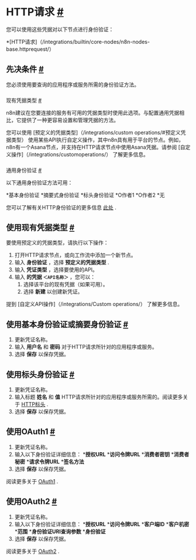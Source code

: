 


 HTTP请求
 [#](#http请求 "永久链接")
===================================================



 您可以使用这些凭据对以下节点进行身份验证：
 


*[HTTP请求]（/integrations/builtin/core-nodes/n8n-nodes-base.httprequest/）



 先决条件
 [#](#先决条件 "永久链接")
-----------------------------------------------------



 您必须使用要查询的应用程序或服务所需的身份验证方法。
 


### 
 现有凭据类型
 [#](#现有凭据类型 "永久链接")



 n8n建议在您要连接的服务有可用的凭据类型时使用此选项。与配置通用凭据相比，它提供了一种更容易设置和管理凭据的方法。
 



 您可以使用
 [预定义的凭据类型]（/integrations/custom operations/#预定义凭据类型）
 使用某些API执行自定义操作，其中n8n具有用于平台的节点。例如，n8n有一个Asana节点，并支持在HTTP请求节点中使用Asana凭据。请参阅
 [自定义操作]（/integrations/customoperations/）
 了解更多信息。
 


### 
 通用身份验证
 [#](#通用身份验证 "永久链接")



 以下通用身份验证方法可用：
 


*基本身份验证
*摘要式身份验证
*标头身份验证
*O作者1
*O作者2
*无



 您可以了解有关HTTP身份验证的更多信息
 [此处](https://developer.mozilla.org/en-US/docs/Web/HTTP/Authentication#see_also) 
 .
 



 使用现有凭据类型
 [#](#使用现有凭据类型 "永久链接")
---------------------------------------------------------------------------------------------



 要使用预定义的凭据类型，请执行以下操作：
 


1. 打开HTTP请求节点，或向工作流中添加一个新节点。
2. 输入
 **身份验证**
 ，选择
 **预定义的凭据类型**
 .
3. 输入
 **凭证类型**
 ，选择要使用的API。
4. 输入
 **的凭据
 `＜API名称＞`**
 ，您可以：
	1. 选择该平台的现有凭据（如果可用）。
	2. 选择
	 **新建**
	 以创建新凭证。



 提到
 [自定义API操作]（/integrations/Custom operations/）
 了解更多信息。
 



 使用基本身份验证或摘要身份验证
 [#](#使用基本身份验证或摘要身份验证 "永久链接")
-----------------------------------------------------------------------------------------


1. 更新凭证名称。
2. 输入
 **用户名**
 和
 **密码**
 对于HTTP请求所针对的应用程序或服务。
3. 选择
 **保存**
 以保存凭据。



 使用标头身份验证
 [#](#使用头验证 "永久链接")
-------------------------------------------------------------


1. 更新凭证名称。
2. 输入标题
 **姓名**
 和
 **值**
 HTTP请求所针对的应用程序或服务所需的。阅读更多关于
 [HTTP标头](https://developer.mozilla.org/en-US/docs/Web/HTTP/Headers#authentication) 
 .
3. 选择
 **保存**
 以保存凭据。



 使用OAuth1
 [#](#using-oauth1 "永久链接")
---------------------------------------------------


1. 更新凭证名称。
2. 输入以下身份验证详细信息：
	***授权URL**
	***访问令牌URL**
	***消费者密钥**
	***消费者秘密**
	***请求令牌URL**
	***签名方法**
3. 选择
 **保存**
 以保存凭据。



 阅读更多关于
 [OAuth1](https://oauth.net/1/) 
 .
 



 使用OAuth2
 [#](#using-oauth2 "永久链接")
---------------------------------------------------


1. 更新凭证名称。
2. 输入以下身份验证详细信息：
	***授权URL**
	***访问令牌URL**
	***客户端ID**
	***客户机密**
	***范围**
	***身份验证URI查询参数**
	***身份验证**
3. 选择
 **保存**
 以保存凭据。



 阅读更多关于
 [OAuth2](https://oauth.net/2/) 
 .
 




